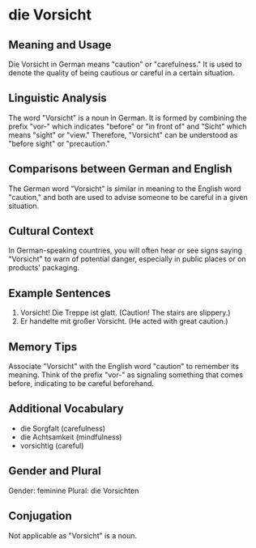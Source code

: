 # die Vorsicht
## Meaning and Usage
Die Vorsicht in German means "caution" or "carefulness." It is used to denote the quality of being cautious or careful in a certain situation.

## Linguistic Analysis
The word "Vorsicht" is a noun in German. It is formed by combining the prefix "vor-" which indicates "before" or "in front of" and "Sicht" which means "sight" or "view." Therefore, "Vorsicht" can be understood as "before sight" or "precaution."

## Comparisons between German and English
The German word "Vorsicht" is similar in meaning to the English word "caution," and both are used to advise someone to be careful in a given situation.

## Cultural Context
In German-speaking countries, you will often hear or see signs saying "Vorsicht" to warn of potential danger, especially in public places or on products' packaging.

## Example Sentences
1. Vorsicht! Die Treppe ist glatt. (Caution! The stairs are slippery.)
2. Er handelte mit großer Vorsicht. (He acted with great caution.)

## Memory Tips
Associate "Vorsicht" with the English word "caution" to remember its meaning. Think of the prefix "vor-" as signaling something that comes before, indicating to be careful beforehand.

## Additional Vocabulary
- die Sorgfalt (carefulness)
- die Achtsamkeit (mindfulness)
- vorsichtig (careful)

## Gender and Plural
Gender: feminine
Plural: die Vorsichten

## Conjugation
Not applicable as "Vorsicht" is a noun.